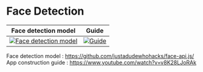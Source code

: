 # Face Detection

| Face detection model | Guide |
| ------------ | ------------- |
| [![Face detection model][tests-img]][tests-url] | [![Guide][codecov-img]][codecov-url] |


Face detection model : https://github.com/justadudewhohacks/face-api.js/   
App construction guide : https://www.youtube.com/watch?v=v8K28LJoRAk  

[tests-img]: https://www.logo.wine/a/logo/GitHub/GitHub-Logo.wine.svg
[tests-url]: https://github.com/justadudewhohacks/face-api.js/

[codecov-img]: https://upload.wikimedia.org/wikipedia/commons/0/09/YouTube_full-color_icon_%282017%29.svg
[codecov-url]: https://www.youtube.com/watch?v=v8K28LJoRAk  
